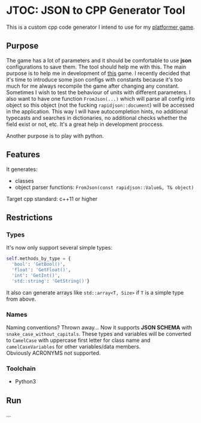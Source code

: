 # JTOC: JSON to CPP Generator Tool

This is a custom cpp code generator I intend to use for my [platformer game](https://github.com/Roout/platformer).

## Purpose

The game has a lot of parameters and it should be comfortable to use **json** configurations to save them. The tool should help me with this. The main purpose is to help me in development of [this](https://github.com/Roout/platformer) game. I recently decided that it's time to introduce some json configs with constants because it's too much for me always recompile the game after changing any constant. Sometimes I wish to test the behaviour of units with different parameters. I also want to have one function `FromJson(...)` which will parse all config into object so this object (not the fucking `rapidjson::document`) will be accessed in the application. This way I will have autocompletion hints, no additional typecasts and searches in dictionaries, no additional checks whether the field exist or not, etc. It's a great help in development proccess.  

Another purpose is to play with python.

## Features

It generates:

- classes
- object parser functions: `FromJson(const rapidjson::Value&, T& object)`

Target cpp standard: c++11 or higher

## Restrictions

### Types

It's now only support several simple types:

```python
self.methods_by_type = {
  'bool': 'GetBool()', 
  'float': 'GetFloat()', 
  'int': 'GetInt()', 
  'std::string': 'GetString()'}
```

It also can generate arrays like `std::array<T, Size>` if `T` is a simple type from above.

### Names

Naming conventions? Thrown away...
Now it supports **JSON SCHEMA** with `snake_case_without_capitals`. These types and variables will be converted to `CamelCase` with uppercase first letter for class name and `camelCaseVariables` for other variables/data members.  
Obviously ACRONYMS not supported.

### Toolchain

- Python3

## Run

...

